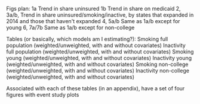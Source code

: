 Figs plan:
1a Trend in share uninsured
1b Trend in share on medicaid
2, 3a/b, Trend in share uninsured/smoking/inactive, by states that expanded in 2014 and those that haven't expanded
4, 5a/b Same as 1a/b except for young
6, 7a/7b Same as 1a/b except for non-college

Tables (or basically, which models am I estimating?):
Smoking full population (weighted/unweighted, with and without covariates)
Inactivity full population (weighted/unweighted, with and without covariates)
Smoking young (weighted/unweighted, with and without covariates)
Inactivity young (weighted/unweighted, with and without covariates)
Smoking non-college (weighted/unweighted, with and without covariates)
Inactivity non-college (weighted/unweighted, with and without covariates)

Associated with each of these tables (in an appendix), have a set of four figures with event study plots


